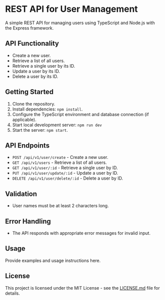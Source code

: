 # REST API for User Management

A simple REST API for managing users using TypeScript and Node.js with the Express framework.

## API Functionality

- Create a new user.
- Retrieve a list of all users.
- Retrieve a single user by its ID.
- Update a user by its ID.
- Delete a user by its ID.

## Getting Started

1. Clone the repository.
2. Install dependencies: `npm install`.
3. Configure the TypeScript environment and database connection (if applicable).
4. Start local development server: `npm run dev`
5. Start the server: `npm start`.

## API Endpoints

- `POST /api/v1/user/create` - Create a new user.
- `GET /api/v1/users` - Retrieve a list of all users.
- `GET /api/v1/user/:id` - Retrieve a single user by ID.
- `PUT /api/v1/user/update/:id` - Update a user by ID.
- `DELETE /api/v1/user/delete/:id` - Delete a user by ID.

## Validation

- User names must be at least 2 characters long.

## Error Handling

- The API responds with appropriate error messages for invalid input.

## Usage

Provide examples and usage instructions here.

## License

This project is licensed under the MIT License - see the [LICENSE.md](LICENSE.md) file for details.
